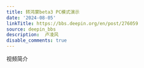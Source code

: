 ```yaml
---
title: 转鸿蒙beta3 PC模式演示
date: '2024-08-05'
linkTitle: https://bbs.deepin.org/en/post/276059
source: deepin_bbs
description:  卢凌风 
disable_comments: true
---
```

视频简介

